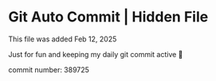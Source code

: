 # Git Auto Commit | Hidden File

This file was added Feb 12, 2025

Just for fun and keeping my daily git commit active 🤪

commit number: 389725
